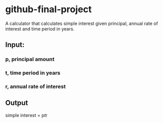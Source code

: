 # github-final-project
A calculator that calculates simple interest given principal, annual rate of interest and time period in years.

## Input:
   ### p,  principal amount
   ### t,  time period in years
   ### r,  annual rate of interest
   
## Output
   simple interest = p*t*r
